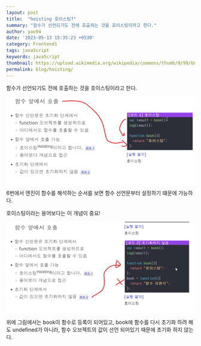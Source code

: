 ```yaml
---
layout: post
title:  "hoisting 호이스팅?"
summary: "함수가 선언되기도 전에 호출하는 것을 호이스팅이라고 한다."
author: yoo94
date: '2023-05-13 15:35:23 +0530'
category: Frontend1
tags: javaScript
keywords: javaScript
thumbnail: https://upload.wikimedia.org/wikipedia/commons/thumb/9/99/Unofficial_JavaScript_logo_2.svg/1200px-Unofficial_JavaScript_logo_2.svg.png
permalink: blog/hoisting/
---
```

함수가 선언되기도 전에 호출하는 것을 호이스팅이라고 한다.

<div style="display: flex; justify-content: center;">
  <img src="/blog/postImg/Pasted image 20240410152811.png" alt="Pasted image 20240410152811.png" style="max-width:100%;; height:70%;">
</div>
6번에서 엔진이 함수를 해석하는 순서를 보면 함수 선언문부터 설정하기 떄문에 가능하다.

호이스팅이라는 용어보다는 이 개념이 중요!


<div style="display: flex; justify-content: center;">
  <img src="/blog/postImg/Pasted image 20240410153243.png" alt="Pasted image 20240410153243.png" style="max-width:100%;; height:70%;">
</div>

위에 그림에서는 book이 함수로 등록이 되어있고, book에 함수를 다시 초기화 하려 해도 undefined가 아니라, 함수 오브젝트의 값이 선언 되어있기 때문에 초기화 하지 않는다.
